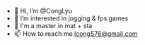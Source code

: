 - 👋 Hi, I’m @CongLyu
- 👀 I’m interested in jogging & fps games
- 🌱 I'm a master in mat + sta
- 📫 How to reach me lcong576@gmail.com

<!---
CongLyu/CongLyu is a ✨ special ✨ repository because its `README.md` (this file) appears on your GitHub profile.
You can click the Preview link to take a look at your changes.
--->
